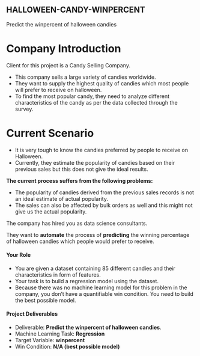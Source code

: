 ##  HALLOWEEN-CANDY-WINPERCENT

Predict the winpercent of halloween candies


# Company Introduction
Client for this project is a Candy Selling Company.

 - This company sells a large variety of candies worldwide.
 -  They want to supply the highest quality of candies which most people will prefer  to receive on halloween. 
 - To find the most popular candy, they need to analyze different characteristics of the candy as per the data  collected through the survey.

# Current Scenario

 - It is very tough to know the candies preferred by people to receive on Halloween. 
 - Currently, they estimate the popularity of candies based on their previous sales but this does not give the ideal results.


**The current process suffers from the following problems:**

-   The popularity of candies derived from the previous sales records is not an ideal estimate of actual popularity.
-   The sales can also be affected by bulk orders as well and this might not give us the actual popularity.

  

The company has hired you as data science consultants.

They want to  **automate**  the process of  **predicting**  the winning percentage of halloween candies which people would prefer to receive.

#### **Your Role**

-   You are given a dataset containing 85 different candies and their characteristics in form of features.
-   Your task is to build a regression model using the dataset.
-   Because there was no machine learning model for this problem in the company, you don’t have a quantifiable win condition. You need to build the best possible model.

  

#### **Project Deliverables**

-   Deliverable:  **Predict the winpercent of halloween candies**.
-   Machine Learning Task:  **Regression**
-   Target Variable:  **winpercent**
-   Win Condition:  **N/A (best possible model)**
